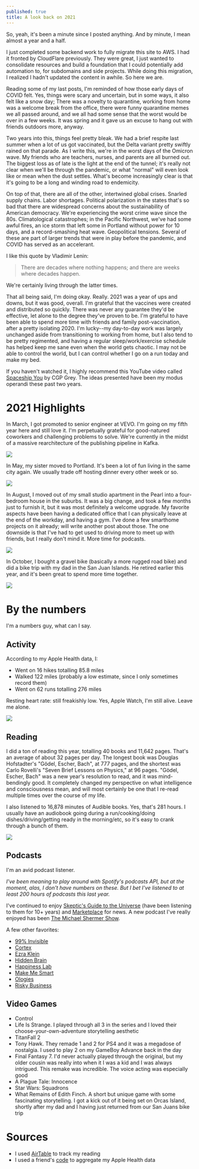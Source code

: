 ```yaml
---
published: true
title: A look back on 2021
---
```

So, yeah, it's been a minute since I posted anything. And by minute, I mean almost a year and a half.

I just completed some backend work to fully migrate this site to AWS. I had it fronted by CloudFlare previously. They were great, I just wanted to consolidate resources and build a foundation that I could potentially add automation to, for subdomains and side projects. While doing this migration, I realized I hadn't updated the content in awhile. So here we are.

Reading some of my last posts, I'm reminded of how those early days of COVID felt. Yes, things were scary and uncertain, but in some ways, it also felt like a snow day; There was a novelty to quarantine, working from home was a welcome break from the office, there were funny quarantine memes we all passed around, and we all had some sense that the worst would be over in a few weeks. It was spring and it gave us an excuse to hang out with friends outdoors more, anyway. 

Two years into this, things feel pretty bleak. We had a brief respite last summer when a lot of us got vaccinated, but the Delta variant pretty swiftly rained on that parade. As I write this, we're in the worst days of the Omicron wave. My friends who are teachers, nurses, and parents are all burned out. The biggest loss as of late is the light at the end of the tunnel; it's really not clear when we'll be through the pandemic, or what "normal" will even look like or mean when the dust settles. What's become increasingly clear is that it's going to be a long and winding road to endemicity.

On top of that, there are all of the other, intertwined global crises. Snarled supply chains. Labor shortages. Political polarization in the states that's so bad that there are widespread concerns about the sustainability of American democracy. We're experiencing the worst crime wave since the 80s. Climatological catastrophes; in the Pacific Northwest, we've had some awful fires, an ice storm that left some in Portland without power for 10 days, and a record-smashing heat wave. Geopolitical tensions. Several of these are part of larger trends that were in play before the pandemic, and COVID has served as an accelerant.

I like this quote by Vladimir Lenin:

> There are decades where nothing happens; and there are weeks where decades happen.

We're certainly living through the latter times.

That all being said, I'm doing okay. Really. 2021 was a year of ups and downs, but it was good, overall. I'm grateful that the vaccines were created and distributed so quickly. There was never any guarantee they'd be effective, let alone to the degree they've proven to be. I'm grateful to have been able to spend more time with friends and family post-vaccination, after a pretty isolating 2020. I'm lucky--my day-to-day work was largely unchanged aside from transitioning to working from home, but I also tend to be pretty regimented, and having a regular sleep/work/exercise schedule has helped keep me sane even when the world gets chaotic. I may not be able to control the world, but I can control whether I go on a run today and make my bed.

If you haven't watched it, I highly recommend this YouTube video called [Spaceship You](https://youtu.be/snAhsXyO3Ck) by CGP Grey. The ideas presented have been my modus operandi these past two years.

# 2021 Highlights

In March, I got promoted to senior engineer at VEVO. I'm going on my fifth year here and still love it. I'm perpetually grateful for good-natured coworkers and challenging problems to solve. We're currently in the midst of a massive rearchitecture of the publishing pipeline in Kafka. 

![]({{site.cdn_path}}/2022/01/18/coworkers.jpeg)

In May, my sister moved to Portland. It's been a lot of fun living in the same city again. We usually trade off hosting dinner every other week or so.

![]({{site.cdn_path}}/2022/01/18/david_and_lisa.jpeg)

In August, I moved out of my small studio apartment in the Pearl into a four-bedroom house in the suburbs. It was a big change, and took a few months just to furnish it, but it was most definitely a welcome upgrade. My favorite aspects have been having a dedicated office that I can physically leave at the end of the workday, and having a gym. I've done a few smarthome projects on it already; will write another post about those. The one downside is that I've had to get used to driving more to meet up with friends, but I really don't mind it. More time for podcasts.

![]({{site.cdn_path}}/2022/01/18/house.jpeg)

In October, I bought a gravel bike (basically a more rugged road bike) and did a bike trip with my dad in the San Juan Islands. He retired earlier this year, and it's been great to spend more time together.

![]({{site.cdn_path}}/2022/01/18/san_juans.jpeg)

# By the numbers

I'm a numbers guy, what can I say. 

## Activity

According to my Apple Health data, I:
* Went on 16 hikes totalling 85.8 miles
* Walked 122 miles (probably a low estimate, since I only sometimes record them)
* Went on 62 runs totalling 276 miles

Resting heart rate: still freakishly low. Yes, Apple Watch, I'm still alive. Leave me alone.

![]({{site.cdn_path}}/2022/01/18/heart_rate.jpeg)


## Reading

I did a ton of reading this year, totalling 40 books and 11,642 pages. That's an average of about 32 pages per day. The longest book was Douglas Hofstadter's "Gödel, Escher, Bach", at 777 pages, and the shortest was Carlo Rovelli's "Seven Brief Lessons on Physics," at 96 pages. "Gödel, Escher, Bach" was a new year's resolution to read, and it was mind-bendingly good. It completely changed my perspective on what intelligence and consciousness mean, and will most certainly be one that I re-read multiple times over the course of my life.

I also listened to 16,878 minutes of Audible books. Yes, that's 281 hours. I usually have an audiobook going during a run/cooking/doing dishes/driving/getting ready in the morning/etc, so it's easy to crank through a bunch of them.

![]({{site.cdn_path}}/2022/01/18/audible_stats.png)

## Podcasts

I'm an avid podcast listener. 

_I've been meaning to play around with Spotify's podcasts API, but at the moment, alas, I don't have numbers on these. But I bet I've listened to at least 200 hours of podcasts this last year._

I've continued to enjoy [Skeptic's Guide to the Universe](https://www.theskepticsguide.org/) (have been listening to them for 10+ years) and [Marketplace](https://www.marketplace.org/shows/) for news. A new podcast I've really enjoyed has been [The Michael Shermer Show](https://podcasts.apple.com/us/podcast/the-michael-shermer-show/id1352860989).

A few other favorites:
* [99% Invisible](https://open.spotify.com/show/2VRS1IJCTn2Nlkg33ZVfkM?si=7a5oAuJNT1WFWtdw8rZ4aQ)
* [Cortex](https://open.spotify.com/show/4Lw4qmTGLzoTnM0Vris3fO?si=gjVOa5GoS8ed3tkwkkxq7Q)
* [Ezra Klein](https://open.spotify.com/show/3oB5noYIwEB2dMAREj2F7S?si=pFKuDzD8TIWX02zqnyBcGA)
* [Hidden Brain](https://open.spotify.com/show/20Gf4IAauFrfj7RBkjcWxh?si=rDMltG16S6Wo0Z59xCs32Q)
* [Happiness Lab](https://open.spotify.com/show/3i5TCKhc6GY42pOWkpWveG?si=E-ihgfChSxWG0MzXRzeg1Q)
* [Make Me Smart](https://open.spotify.com/show/3RTcsR3uetv3fKp1MJ1G2y?si=fKZ_5zocQG2uJ0QWlbXkTA)
* [Ologies](https://open.spotify.com/show/5nvRkVMH58SelKZYZFZx1S?si=rQOe12eBQEqzVdlXc52INA)
* [Risky Business](https://open.spotify.com/show/2jzD9zn7R2d6erZz2ULLeQ?si=P1K8x4qSSMWPYbw4mMA6qg)

## Video Games

* Control
* Life Is Strange. I played through all 3 in the series and I loved their choose-your-own-adventure storytelling aesthetic
* TitanFall 2
* Tony Hawk. They remade 1 and 2 for PS4 and it was a megadose of nostalgia. I used to play 2 on my GameBoy Advance back in the day
* Final Fantasy 7. I'd never actually played through the original, but my older cousin was really into when it I was a kid and I was always intrigued. This remake was incredible. The voice acting was especially good
* A Plague Tale: Innocence
* Star Wars: Squadrons
* What Remains of Edith Finch. A short but unique game with some fascinating storytelling. I got a kick out of it being set on Orcas Island, shortly after my dad and I having just returned from our San Juans bike trip

# Sources

* I used [AirTable](https://airtable.com/) to track my reading
* I used a friend's [code](https://github.com/davidmerrick/apple-health-summary?organization=davidmerrick&organization=davidmerrick) to aggregate my Apple Health data
